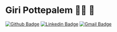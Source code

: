 # Giri Pottepalem 👨‍💻 🎨

[![Github Badge](https://img.shields.io/badge/-Github-000?style=flat-square&logo=Github&logoColor=white&link=https://github.com/gpottepalem)](https://github.com/gpottepalem)
[![Linkedin Badge](https://img.shields.io/badge/-LinkedIn-blue?style=flat-square&logo=Linkedin&logoColor=white&link=https://www.linkedin.com/in/gpottepalem/)](https://www.linkedin.com/in/gpottepalem/)
[![Gmail Badge](https://img.shields.io/badge/-Gmail-c14438?style=flat-square&logo=Gmail&logoColor=white&link=mailto:gpottepalem@gmail.com)](mailto:gpottepalem@gmail.com/)

<!--
**gpottepalem/gpottepalem** is a ✨ _special_ ✨ repository because its `README.md` (this file) appears on your GitHub profile.

Here are some ideas to get you started:

- 🔭 I’m currently working on ...
- 🌱 I’m currently learning ...
- 👯 I’m looking to collaborate on ...
- 🤔 I’m looking for help with ...
- 💬 Ask me about ...
- 📫 How to reach me: ...
- 😄 Pronouns: ...
- ⚡ Fun fact: ...
-->
